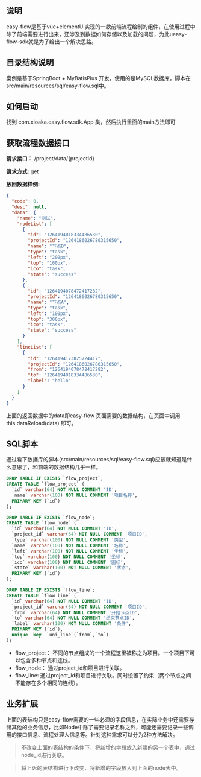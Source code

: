 ## 说明

easy-flow是基于vue+elementUI实现的一款前端流程绘制的组件，在使用过程中除了前端需要进行出来，还涉及到数据如何存储以及加载的问题，为此ueasy-flow-sdk就是为了给出一个解决思路。

## 目录结构说明

案例是基于SpringBoot + MyBatisPlus 开发，使用的是MySQL数据库，脚本在src/main/resources/sql/easy-flow.sql中。

## 如何启动

找到 com.xioaka.easy.flow.sdk.App 类，然后执行里面的main方法即可

## 获取流程数据接口

**请求接口：** /project/data/{projectId}

**请求方式:**   get

**放回数据样例:** 

```json
{
  "code": 0,
  "desc": null,
  "data": {
    "name": "测试",
    "nodeList": [
      {
        "id": "1264194018334486530",
        "projectId": "1264186026780315650",
        "name": "节点B",
        "type": "task",
        "left": "200px",
        "top": "100px",
        "ico": "task",
        "state": "success"
      },
      {
        "id": "1264194078472417282",
        "projectId": "1264186026780315650",
        "name": "节点A",
        "type": "task",
        "left": "100px",
        "top": "300px",
        "ico": "task",
        "state": "success"
      }
    ],
    "lineList": [
      {
        "id": "1264194173825724417",
        "projectId": "1264186026780315650",
        "from": "1264194078472417282",
        "to": "1264194018334486530",
        "label": "hello"
      }
    ]
  }
}
```

上面的返回数据中的data即easy-flow 页面需要的数据结构，在页面中调用 this.dataReload(data) 即可。



## SQL脚本

通过看下数据库的脚本(src/main/resources/sql/easy-flow.sql)应该就知道是什么意思了，和前端的数据结构几乎一样。

```sql
DROP TABLE IF EXISTS `flow_project`;
CREATE TABLE `flow_project` (
  `id` varchar(64) NOT NULL COMMENT 'ID',
  `name` varchar(100) NOT NULL COMMENT '项目名称',
  PRIMARY KEY (`id`)
);

DROP TABLE IF EXISTS `flow_node`;
CREATE TABLE `flow_node` (
  `id` varchar(64) NOT NULL COMMENT 'ID',
  `project_id` varchar(64) NOT NULL COMMENT '项目ID',
  `type` varchar(100) NOT NULL COMMENT '类型',
  `name` varchar(100) NOT NULL COMMENT '名称',
  `left` varchar(100) NOT NULL COMMENT '坐标',
  `top` varchar(100) NOT NULL COMMENT '坐标',
  `ico` varchar(100) NOT NULL COMMENT '图标',
  `state` varchar(100) NOT NULL COMMENT '状态',
  PRIMARY KEY (`id`)
);

DROP TABLE IF EXISTS `flow_line`;
CREATE TABLE `flow_line` (
  `id` varchar(64) NOT NULL COMMENT 'ID',
  `project_id` varchar(64) NOT NULL COMMENT '项目ID',
  `from` varchar(64) NOT NULL COMMENT '开始节点ID',
  `to` varchar(64) NOT NULL COMMENT '结束节点ID',
  `label` varchar(100) NOT NULL COMMENT '条件',
  PRIMARY KEY (`id`),
  unique  key  `uni_line`(`from`,`to`)
);
```

* flow_project： 不同的节点组成的一个流程这里被称之为项目。一个项目下可以包含多种节点和连线。
* flow_node： 通过project_id和项目进行关联。
* flow_line: 通过project_id和项目进行关联。同时设置了约束（两个节点之间不能存在多个相同的连线）。

## 业务扩展

上面的表结构只是easy-flow需要的一些必须的字段信息，在实际业务中还需要存储其他的业务信息，比如Node中除了需要记录名称之外，可能还需要记录一些调用的接口信息、流程处理人信息等。针对这种需求可以分为2种方法解决。

> 不改变上面的表结构的条件下，将新增的字段放入新建的另一个表中，通过node_id进行关联。

> 将上诉的表结构进行下改变、将新增的字段放入到上面的node表中。



